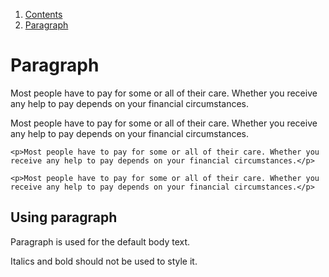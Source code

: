 <div class="breadcrumbs">
  <ol>
    <li><a href="/docs/core/contents">Contents</a></li>
    <li><a href="#">Paragraph</a></li>
  </ol>
</div>

# Paragraph

<p>Most people have to pay for some or all of their care. Whether you receive any help to pay depends on your financial circumstances.</p>

<p>Most people have to pay for some or all of their care. Whether you receive any help to pay depends on your financial circumstances.</p>

    <p>Most people have to pay for some or all of their care. Whether you receive any help to pay depends on your financial circumstances.</p>

    <p>Most people have to pay for some or all of their care. Whether you receive any help to pay depends on your financial circumstances.</p>

## Using paragraph

Paragraph is used for the default body text.

Italics and bold should not be used to style it.
